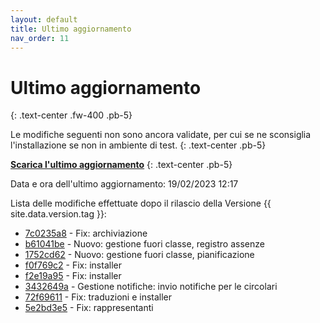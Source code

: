 ```yaml
---
layout: default
title: Ultimo aggiornamento
nav_order: 11
---
```


# Ultimo aggiornamento
{: .text-center .fw-400 .pb-5}

Le modifiche seguenti non sono ancora validate, per cui se ne sconsiglia l'installazione se non in ambiente di test.
{: .text-center .pb-5}

[**Scarica l'ultimo aggiornamento**](https://github.com/iisgiua/giuaschool/releases/download/update-v1.5.2/giuaschool-update-v1.5.2.zip)
{: .text-center .pb-5}

Data e ora dell'ultimo aggiornamento: 19/02/2023 12:17

Lista delle modifiche effettuate dopo il rilascio della Versione {{ site.data.version.tag }}:

- [7c0235a8](http://github.com/iisgiua/giuaschool/commit/7c0235a8a6086faaaf022383c0ed4f49922edc24) - Fix: archiviazione
- [b61041be](http://github.com/iisgiua/giuaschool/commit/b61041be1b4ab7072d496bd3ca68aeb36b84bbb0) - Nuovo: gestione fuori classe, registro assenze
- [1752cd62](http://github.com/iisgiua/giuaschool/commit/1752cd6203aeb7272d058a65bd5b8b0531cd39e9) - Nuovo: gestione fuori classe, pianificazione
- [f0f769c2](http://github.com/iisgiua/giuaschool/commit/f0f769c264b552942f1e9a9ada7a2d6711dd67a6) - Fix: installer
- [f2e19a95](http://github.com/iisgiua/giuaschool/commit/f2e19a95d6889882fcfad882a0fcb2832b3b7ca4) - Fix: installer
- [3432649a](http://github.com/iisgiua/giuaschool/commit/3432649a60de26bb8aa206620418c9df18c8ceb0) - Gestione notifiche: invio notifiche per le circolari
- [72f69611](http://github.com/iisgiua/giuaschool/commit/72f69611bd9bd5eb3c5360a116d09f3d94f1b9ff) - Fix: traduzioni e installer
- [5e2bd3e5](http://github.com/iisgiua/giuaschool/commit/5e2bd3e5819432ba66cada669a4a03ef02c911d1) - Fix: rappresentanti

